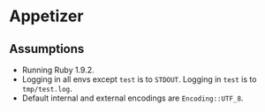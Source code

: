 # Appetizer

## Assumptions

* Running Ruby 1.9.2.
* Logging in all envs except `test` is to `STDOUT`. Logging in `test`
  is to `tmp/test.log`.
* Default internal and external encodings are `Encoding::UTF_8`.
